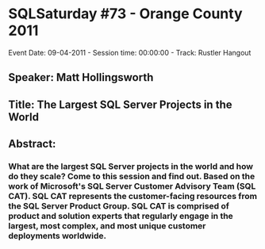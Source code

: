 # SQLSaturday #73 - Orange County 2011
Event Date: 09-04-2011 - Session time: 00:00:00 - Track: Rustler Hangout
## Speaker: Matt Hollingsworth
## Title: The Largest SQL Server Projects in the World
## Abstract:
### What are the largest SQL Server projects in the world and how do they scale? Come to this session and find out. Based on the work of Microsoft's SQL Server Customer Advisory Team (SQL CAT). SQL CAT represents the customer-facing resources from the SQL Server Product Group. SQL CAT is comprised of product and solution experts that regularly engage in the largest, most complex, and most unique customer deployments worldwide.

